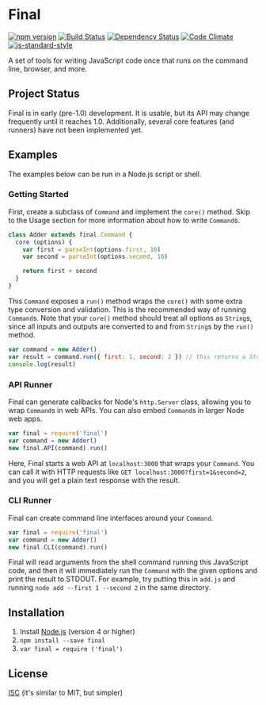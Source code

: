 # Final
[![npm version](https://badge.fury.io/js/final.svg)](https://badge.fury.io/js/final)
[![Build Status](https://travis-ci.org/nicolasmccurdy/final.svg?branch=master)](https://travis-ci.org/nicolasmccurdy/final)
[![Dependency Status](https://gemnasium.com/nicolasmccurdy/final.svg)](https://gemnasium.com/nicolasmccurdy/final)
[![Code Climate](https://codeclimate.com/github/nicolasmccurdy/final/badges/gpa.svg)](https://codeclimate.com/github/nicolasmccurdy/final)
[![js-standard-style](https://img.shields.io/badge/code%20style-standard-brightgreen.svg)](http://standardjs.com/)

A set of tools for writing JavaScript code once that runs on the command line, browser, and more.

## Project Status
Final is in early (pre-1.0) development. It is usable, but its API may change frequently until it reaches 1.0. Additionally, several core features (and runners) have not been implemented yet.

## Examples
The examples below can be run in a Node.js script or shell.

### Getting Started
First, create a subclass of `Command` and implement the `core()` method. Skip to the Usage section for more information about how to write `Command`s.
```javascript
class Adder extends final.Command {
  core (options) {
    var first = parseInt(options.first, 10)
    var second = parseInt(options.second, 10)

    return first + second
  }
}
```
This `Command` exposes a `run()` method wraps the `core()` with some extra type conversion and validation. This is the recommended way of running `Command`s. Note that your `core()` method should treat all options as `String`s, since all inputs and outputs are converted to and from `String`s by the `run()` method.
```javascript
var command = new Adder()
var result = command.run({ first: 1, second: 2 }) // this returns a String
console.log(result)
```

### API Runner
Final can generate callbacks for Node's `http.Server` class, allowing you to wrap `Command`s in web APIs. You can also embed `Command`s in larger Node web apps.
```javascript
var final = require('final')
var command = new Adder()
new final.API(command).run()
```
Here, Final starts a web API at `localhost:3000` that wraps your `Command`. You can call it with HTTP requests like `GET localhost:3000?first=1&second=2`, and you will get a plain text response with the result.

### CLI Runner
Final can create command line interfaces around your `Command`.
```javascript
var final = require('final')
var command = new Adder()
new final.CLI(command).run()
```
Final will read arguments from the shell command running this JavaScript code, and
then it will immediately run the `Command` with the given options and print the
result to STDOUT. For example, try putting this in `add.js` and running
`node add --first 1 --second 2` in the same directory.

## Installation
1. Install [Node.js](https://nodejs.org/en/) (version 4 or higher)
2. `npm install --save final`
3. `var final = require ('final')`

## License
[ISC](LICENSE) (it's similar to MIT, but simpler)
